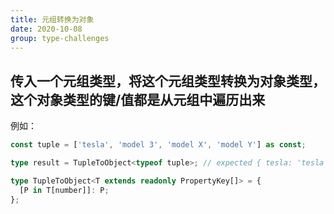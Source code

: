 ```yaml
---
title: 元组转换为对象
date: 2020-10-08
group: type-challenges
---
```


## 传入一个元组类型，将这个元组类型转换为对象类型，这个对象类型的键/值都是从元组中遍历出来

例如：

```ts
const tuple = ['tesla', 'model 3', 'model X', 'model Y'] as const;

type result = TupleToObject<typeof tuple>; // expected { tesla: 'tesla', 'model 3': 'model 3', 'model X': 'model X', 'model Y': 'model Y'}
```

```typescript
type TupleToObject<T extends readonly PropertyKey[]> = {
  [P in T[number]]: P;
};
```
